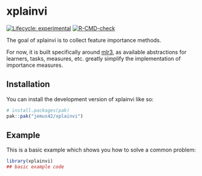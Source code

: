 
<!-- README.md is generated from README.Rmd. Please edit that file -->

# xplainvi

<!-- badges: start -->

[![Lifecycle:
experimental](https://img.shields.io/badge/lifecycle-experimental-orange.svg)](https://lifecycle.r-lib.org/articles/stages.html#experimental)
[![R-CMD-check](https://github.com/jemus42/xplainvi/actions/workflows/R-CMD-check.yaml/badge.svg)](https://github.com/jemus42/xplainvi/actions/workflows/R-CMD-check.yaml)
<!-- badges: end -->

The goal of xplainvi is to collect feature importance methods.

For now, it is built specifically around [mlr3](https://mlr-org.com/),
as available abstractions for learners, tasks, measures, etc. greatly
simplify the implementation of importance measures.

## Installation

You can install the development version of xplainvi like so:

``` r
# install.packages(pak)
pak::pak("jemus42/xplainvi")
```

## Example

This is a basic example which shows you how to solve a common problem:

``` r
library(xplainvi)
## basic example code
```
